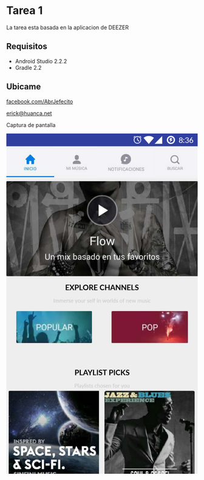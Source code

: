 Tarea 1
===

La tarea esta basada en la aplicacion de DEEZER

Requisitos
----
* Android Studio 2.2.2
* Gradle 2.2

Ubicame
----

[facebook.com/AbrJefecito](facebook.com/AbrJefecito)

[erick@huanca.net](erick@huanca.net)


Captura de pantalla

<div aling = "center">
    <center>
        <img src="/img/imagen1.png" width"100">
    </center>
</div>